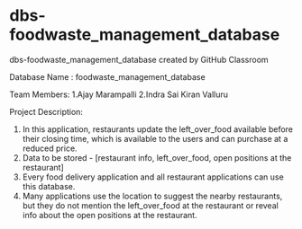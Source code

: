 # dbs-foodwaste_management_database
dbs-foodwaste_management_database created by GitHub Classroom

Database Name : foodwaste_management_database

Team Members:
1.Ajay Marampalli
2.Indra Sai Kiran Valluru


Project Description: 

1. In this application, restaurants update the left_over_food available before their closing time, which is available to the users and can purchase at a reduced price.
2. Data to be stored - [restaurant info, left_over_food, open positions at the restaurant]
3. Every food delivery application and all restaurant applications can use this database.
4. Many applications use the location to suggest the nearby restaurants, but they do not mention the left_over_food at the restaurant or reveal info about the open positions at the restaurant.
